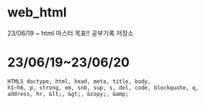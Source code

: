# web_html
23/06/19 ~ html 마스터 목표!! 공부기록 저장소

# 23/06/19~23/06/20

```
HTML5 doctype, html, head, meta, title, body,
h1~h6, p, strong, em, snb, sup, s, del, code, blockquote, q,
address, hr, &lt;, &gt;, &copy;, &amp;
```
